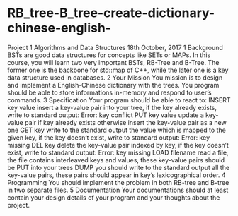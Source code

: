 # RB_tree-B_tree-create-dictionary-chinese-english-
Project 1
Algorithms and Data Structures
18th October, 2017
1 Background
BSTs are good data structures for concepts like SETs or MAPs. In this
course, you will learn two very important BSTs, RB-Tree and B-Tree. The
former one is the backbone for std::map of C++, while the later one is a key
data structure used in databases.
2 Your Mission
You mission is to design and implement a English-Chinese dictionary with
the trees. You program should be able to store informations in-memory and
respond to user’s commands.
3 Specification
Your program should be able to react to:
INSERT key value insert a key-value pair into your tree, if the key
already exists, write to standard output: Error:
key conflict
PUT key value update a key-value pair if key already exists otherwise
insert the key-value pair as a new one
GET key write to the standard output the value which is
mapped to the given key, if the key doesn’t exist,
write to standard output: Error: key missing
DEL key delete the key-value pair indexed by key, if the
key doesn’t exist, write to standard output: Error:
key missing
LOAD filename read a file, the file contains interleaved keys and
values, these key-value pairs should be PUT into
your trees
DUMP you should write to the standard output all the
key-value pairs, these pairs should appear in
key’s lexicographical order.
4 Programming
You should implement the problem in both RB-tree and B-tree in two separate
files.
5 Documentation
Your documentations should at least contain your design details of your
program and your thoughts about the project.
